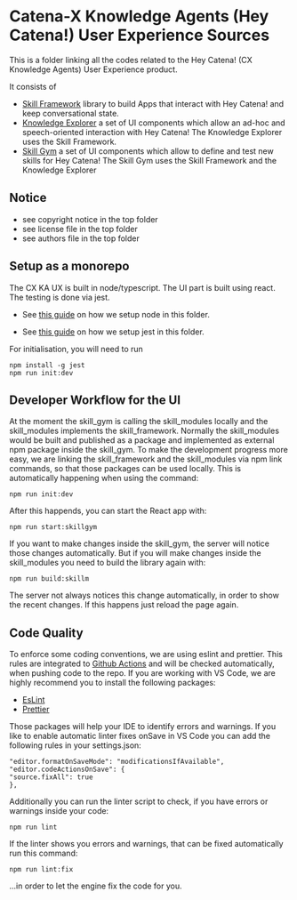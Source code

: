 # Catena-X Knowledge Agents (Hey Catena!) User Experience Sources

This is a folder linking all the codes related to the Hey Catena! (CX Knowledge Agents) User Experience product.

It consists of 
- [Skill Framework](skill_framework) library to build Apps that interact with Hey Catena! and keep conversational state.
- [Knowledge Explorer](knowledge_explorer) a set of UI components which allow an ad-hoc and speech-oriented interaction with Hey Catena! The Knowledge Explorer uses the Skill Framework.
- [Skill Gym](skill_gym) a set of UI components which allow to define and test new skills for Hey Catena! The Skill Gym uses the Skill Framework and the Knowledge Explorer

## Notice

* see copyright notice in the top folder
* see license file in the top folder
* see authors file in the top folder

## Setup as a monorepo

The CX KA UX is built in node/typescript.
The UI part is built using react.
The testing is done via jest.

* See [this guide](https://javascript.plainenglish.io/monorepo-setup-with-npm-and-typescript-90b329ba7275) on how we setup 
node in this folder.

* See [this guide](https://www.testim.io/blog/typescript-unit-testing-101/) on how we setup jest in this folder.

For initialisation, you will need to run

```
npm install -g jest
npm run init:dev
```

## Developer Workflow for the UI

At the moment the skill_gym is calling the skill_modules locally and the skill_modules implements the skill_framework. Normally the skill_modules would be built and published as a package and implemented as external npm package inside the skill_gym. To make the development progress more easy, we are linking the skill_framework and the skill_modules via npm link commands, so that those packages can be used locally. This is automatically happening when using the command:

```
npm run init:dev
```

After this happends, you can start the React app with:

```
npm run start:skillgym
```

If you want to make changes inside the skill_gym, the server will notice those changes automatically. But if you will make changes inside the skill_modules you need to build the library again with:


```
npm run build:skillm
```

The server not always notices this change automatically, in order to show the recent changes. If this happens just reload the page again.

## Code Quality

To enforce some coding conventions, we are using eslint and prettier. This rules are integrated to [Github Actions](../.github/workflows/eslint.yaml) and will be checked automatically, when pushing code to the repo. If you are working with VS Code, we are highly recommend you to install the following packages:


- [EsLint](https://marketplace.visualstudio.com/items?itemName=dbaeumer.vscode-eslint)
- [Prettier](https://marketplace.visualstudio.com/items?itemName=esbenp.prettier-vscode)

Those packages will help your IDE to identify errors and warnings. If you like to enable automatic linter fixes onSave in VS Code you can add the following rules in your settings.json:

```
"editor.formatOnSaveMode": "modificationsIfAvailable",
"editor.codeActionsOnSave": {
"source.fixAll": true
},
```

Additionally you can run the linter script to check, if you have errors or warnings inside your code:

```
npm run lint
```

If the linter shows you errors and warnings, that can be fixed automatically run this command:

```
npm run lint:fix
```

...in order to let the engine fix the code for you.

